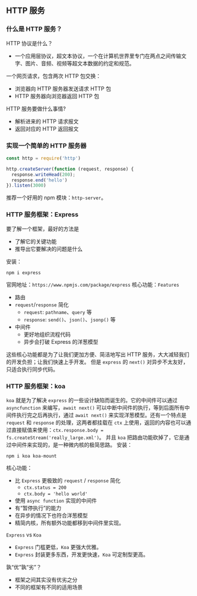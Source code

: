 ## HTTP 服务
### 什么是 HTTP 服务？
HTTP 协议是什么？
- 一个应用层协议，超文本协议，一个在计算机世界里专门在两点之间传输文字、图片、音频、视频等超文本数据的约定和规范。

一个网页请求，包含两次 HTTP 包交换：
- 浏览器向 HTTP 服务器发送请求 HTTP 包
- HTTP 服务器向浏览器返回 HTTP 包

HTTP 服务要做什么事情?
- 解析进来的 HTTP 请求报文
- 返回对应的 HTTP 返回报文

### 实现一个简单的 HTTP 服务器
```js
const http = require('http')

http.createServer(function (request, response) {
  response.writeHead(200);
  response.end('hello')
}).listen(3000)
```
推荐一个好用的 npm 模块：`http-server`。

### HTTP 服务框架：Express
要了解一个框架，最好的方法是
- 了解它的关键功能
- 推导出它要解决的问题是什么

安装：
```
npm i express
```
官网地址：`https://www.npmjs.com/package/express`
核心功能：`Features`
- 路由
- `request`/`response` 简化
  - `request`: `pathname`、`query` 等
  - `response`: `send()`、`json()`、`jsonp()` 等
- 中间件
  - 更好地组织流程代码
  - 异步会打破 Express 的洋葱模型

这些核心功能都是为了让我们更加方便、简洁地写出 HTTP 服务，大大减轻我们的开发负担；让我们快速上手开发。
但是 `express` 的 `next()` 对异步不太友好，只适合执行同步代码。

### HTTP 服务框架：koa
`koa` 就是为了解决 `express` 的一些设计缺陷而诞生的。它的中间件可以通过 `asyncfunction` 来编写，`await next()` 可以中断中间件的执行，等到后面所有中间件执行完之后再执行，通过 `await next()` 来实现洋葱模型。还有一个特点是 `request` 和 `response` 的处理，这两者都挂载在 `ctx` 上使用，返回的内容也可以通过直接赋值来使用：`ctx.response.body = fs.createStream('really_large.xml')`。
并且 `koa` 把路由功能砍掉了，它是通过中间件来实现的，是一种微内核的极简思路。
安装：
```
npm i koa koa-mount
```

核心功能：
- 比 `Express` 更极致的 `request` / `response` 简化
  - `ctx.status = 200`
  - `ctx.body = 'hello world'`
-  使用 `async function` 实现的中间件
  - 有“暂停执行”的能力
  - 在异步的情况下也符合洋葱模型
- 精简内核，所有额外功能都移到中间件里实现。

`Express` vs `Koa`
- `Express` 门槛更低，`Koa` 更强大优雅。
- `Express` 封装更多东西，开发更快速，`Koa` 可定制型更高。

孰“优”孰“劣”？
- 框架之间其实没有优劣之分
- 不同的框架有不同的适用场景
